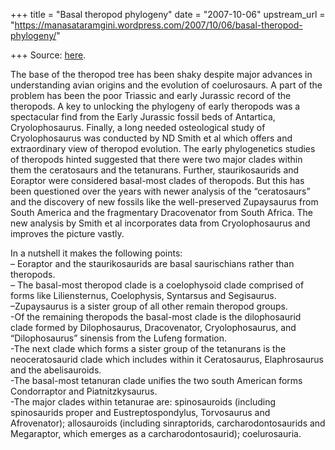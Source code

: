 +++
title = "Basal theropod phylogeny"
date = "2007-10-06"
upstream_url = "https://manasataramgini.wordpress.com/2007/10/06/basal-theropod-phylogeny/"

+++
Source: [here](https://manasataramgini.wordpress.com/2007/10/06/basal-theropod-phylogeny/).

The base of the theropod tree has been shaky despite major advances in understanding avian origins and the evolution of coelurosaurs. A part of the problem has been the poor Triassic and early Jurassic record of the theropods. A key to unlocking the phylogeny of early theropods was a spectacular find from the Early Jurassic fossil beds of Antartica, Cryolophosaurus. Finally, a long needed osteological study of Cryolophosaurus was conducted by ND Smith et al which offers and extraordinary view of theropod evolution. The early phylogenetics studies of theropods hinted suggested that there were two major clades within them the ceratosaurs and the tetanurans. Further, staurikosaurids and Eoraptor were considered basal-most clades of theropods. But this has been questioned over the years with newer analysis of the “ceratosaurs” and the discovery of new fossils like the well-preserved Zupaysaurus from South America and the fragmentary Dracovenator from South Africa. The new analysis by Smith et al incorporates data from Cryolophosaurus and improves the picture vastly.

In a nutshell it makes the following points:  
– Eoraptor and the staurikosaurids are basal saurischians rather than theropods.  
– The basal-most theropod clade is a coelophysoid clade comprised of forms like Liliensternus, Coelophysis, Syntarsus and Segisaurus.  
–Zupaysaurus is a sister group of all other remain theropod groups.  
-Of the remaining theropods the basal-most clade is the dilophosaurid clade formed by Dilophosaurus, Dracovenator, Cryolophosaurus, and “Dilophosaurus” sinensis from the Lufeng formation.  
-The next clade which forms a sister group of the tetanurans is the neoceratosaurid clade which includes within it Ceratosaurus, Elaphrosaurus and the abelisauroids.  
-The basal-most tetanuran clade unifies the two south American forms Condorraptor and Piatnitzkysaurus.  
-The major clades within tetanurae are: spinosauroids (including spinosaurids proper and Eustreptospondylus, Torvosaurus and Afrovenator); allosauroids (including sinraptorids, carcharodontosaurids and Megaraptor, which emerges as a carcharodontosaurid); coelurosauria.

